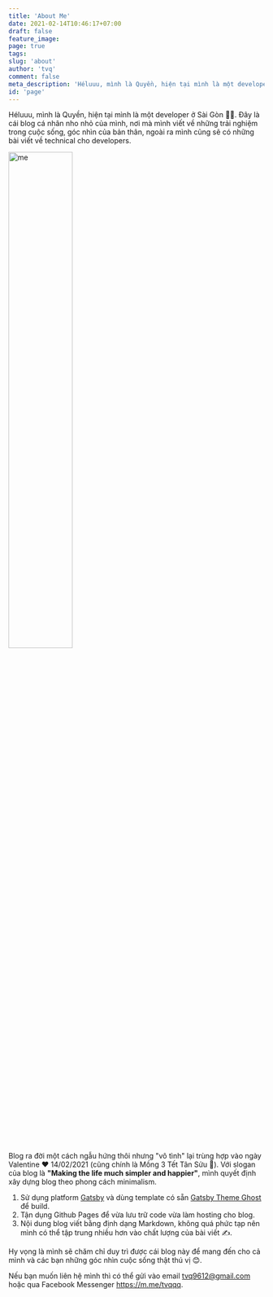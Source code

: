```yaml
---
title: 'About Me'
date: 2021-02-14T10:46:17+07:00	
draft: false
feature_image:
page: true
tags:
slug: 'about'
author: 'tvq'
comment: false
meta_description: 'Héluuu, mình là Quyền, hiện tại mình là một developer ở Sài Gòn 👨‍💻.'
id: 'page'
---
```


Héluuu, mình là Quyền, hiện tại mình là một developer ở Sài Gòn 👨‍💻. 
Đây là cái blog cá nhân nho nhỏ của mình, nơi mà mình viết về những trải nghiệm trong cuộc sống, góc nhìn của bản thân, ngoài ra mình cũng sẽ có những bài viết về technical cho developers.

<img src="https://storage.googleapis.com/tvqqq-github/about.jpg" alt="me" width="50%"/><br/>

Blog ra đời một cách ngẫu hứng thôi nhưng "vô tình" lại trùng hợp vào ngày Valentine ❤️ 14/02/2021 (cũng chính là Mồng 3 Tết Tân Sửu 🐃). Với slogan của blog là **"Making the life much simpler and happier"**, mình quyết định xây dựng blog theo phong cách minimalism.
1. Sử dụng platform [Gatsby](https://www.gatsbyjs.com) và dùng template có sẵn [Gatsby Theme Ghost](https://github.com/akanshgulati/gatsby-theme-ghost) để build.
2. Tận dụng Github Pages để vừa lưu trữ code vừa làm hosting cho blog.
3. Nội dung blog viết bằng định dạng Markdown, không quá phức tạp nên mình có thể tập trung nhiều hơn vào chất lượng của bài viết ✍️.

Hy vọng là mình sẽ chăm chỉ duy trì được cái blog này để mang đến cho cả mình và các bạn những góc nhìn cuộc sống thật thú vị 😊.

Nếu bạn muốn liên hệ mình thì có thể gửi vào email <tvq9612@gmail.com> hoặc qua Facebook Messenger <https://m.me/tvqqq>.
